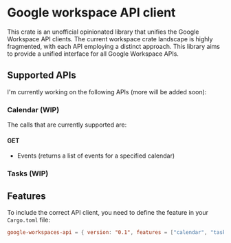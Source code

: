 # Google workspace API client

This crate is an unofficial opinionated library that unifies the Google Workspace API clients.
The current workspace crate landscape is highly fragmented, with each API employing a distinct approach.
This library aims to provide a unified interface for all Google Workspace APIs.

## Supported APIs

I'm currently working on the following APIs (more will be added soon):

### Calendar (WIP)

The calls that are currently supported are:

#### GET

- Events (returns a list of events for a specified calendar)

### Tasks (WIP)

## Features

To include the correct API client, you need to define the feature in your `Cargo.toml` file:

```toml
google-workspaces-api = { version: "0.1", features = ["calendar", "tasks"] }
```
